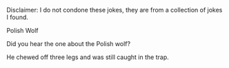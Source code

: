 Disclaimer: I do not condone these jokes, they are from a collection of jokes I found.

Polish Wolf

Did you hear the one about the Polish wolf?

He chewed off three legs and was still caught in the trap.


